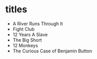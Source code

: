 # titles

- A River Runs Through It
- Fight Club
- 12 Years A Slave
- The Big Short
- 12 Monkeys 
- The Curious Case of Benjamin Button
